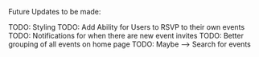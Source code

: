 Future Updates to be made:

TODO: Styling
TODO: Add Ability for Users to RSVP to their own events
TODO: Notifications for when there are new event invites
TODO: Better grouping of all events on home page
TODO: Maybe --> Search for events
